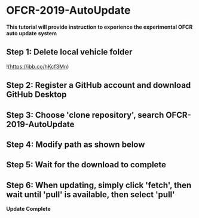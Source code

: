# OFCR-2019-AutoUpdate

**This tutorial will provide instruction to experience the experimental OFCR auto update system**  
## Step 1: Delete local vehicle folder  
!(https://ibb.co/hKcf3Mn)  
## Step 2: Register a GitHub account and download GitHub Desktop  
## Step 3: Choose 'clone repository', search OFCR-2019-AutoUpdate  
## Step 4: Modify path as shown below  
## Step 5: Wait for the download to complete  
## Step 6: When updating, simply click 'fetch', then wait until 'pull' is available, then select 'pull'  
**Update Complete** 
